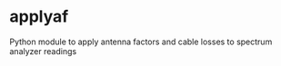 applyaf
=======

Python module to apply antenna factors and cable losses to spectrum analyzer readings